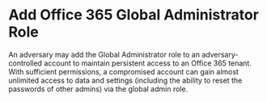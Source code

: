 # Add Office 365 Global Administrator Role

An adversary may add the Global Administrator role to an adversary-controlled account to maintain persistent access to an Office 365 tenant. With sufficient permissions, a compromised account can gain almost unlimited access to data and settings (including the ability to reset the passwords of other admins) via the global admin role.